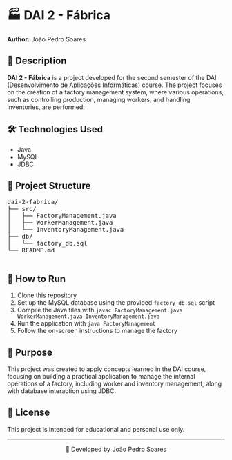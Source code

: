 </head>
<body>
  <h1>🏭 DAI 2 - Fábrica</h1>
  <p><strong>Author:</strong> João Pedro Soares</p>

  <h2>📌 Description</h2>
  <p><strong>DAI 2 - Fábrica</strong> is a project developed for the second semester of the DAI (Desenvolvimento de Aplicações Informáticas) course. The project focuses on the creation of a factory management system, where various operations, such as controlling production, managing workers, and handling inventories, are performed.</p>

  <h2>🛠️ Technologies Used</h2>
  <ul>
    <li>Java</li>
    <li>MySQL</li>
    <li>JDBC</li>
  </ul>

  <h2>📂 Project Structure</h2>
  <pre>
dai-2-fabrica/
├── src/
│   ├── FactoryManagement.java
│   ├── WorkerManagement.java
│   └── InventoryManagement.java
├── db/
│   └── factory_db.sql
└── README.md
  </pre>

  <h2>🚀 How to Run</h2>
  <ol>
    <li>Clone this repository</li>
    <li>Set up the MySQL database using the provided <code>factory_db.sql</code> script</li>
    <li>Compile the Java files with <code>javac FactoryManagement.java WorkerManagement.java InventoryManagement.java</code></li>
    <li>Run the application with <code>java FactoryManagement</code></li>
    <li>Follow the on-screen instructions to manage the factory</li>
  </ol>

  <h2>🎯 Purpose</h2>
  <p>This project was created to apply concepts learned in the DAI course, focusing on building a practical application to manage the internal operations of a factory, including worker and inventory management, along with database interaction using JDBC.</p>

  <h2>📄 License</h2>
  <p>This project is intended for educational and personal use only.</p>

  <hr>
  <p align="center">📘 Developed by João Pedro Soares</p>
</body>
</html>
